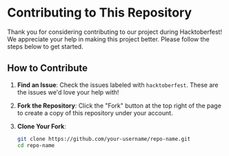 # Contributing to This Repository

Thank you for considering contributing to our project during Hacktoberfest! We appreciate your help in making this project better. Please follow the steps below to get started.

## How to Contribute

1. **Find an Issue**: Check the issues labeled with `hacktoberfest`. These are the issues we'd love your help with!

2. **Fork the Repository**: Click the "Fork" button at the top right of the page to create a copy of this repository under your account.

3. **Clone Your Fork**:
   ```bash
   git clone https://github.com/your-username/repo-name.git
   cd repo-name
